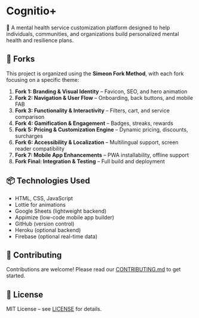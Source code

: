 # Cognitio+

🧠 A mental health service customization platform designed to help individuals, communities, and organizations build personalized mental health and resilience plans.

## 🧩 Forks

This project is organized using the **Simeon Fork Method**, with each fork focusing on a specific theme:

1. **Fork 1: Branding & Visual Identity** – Favicon, SEO, and hero animation
2. **Fork 2: Navigation & User Flow** – Onboarding, back buttons, and mobile FAB
3. **Fork 3: Functionality & Interactivity** – Filters, cart, and service comparison
4. **Fork 4: Gamification & Engagement** – Badges, streaks, rewards
5. **Fork 5: Pricing & Customization Engine** – Dynamic pricing, discounts, surcharges
6. **Fork 6: Accessibility & Localization** – Multilingual support, screen reader compatibility
7. **Fork 7: Mobile App Enhancements** – PWA installability, offline support
8. **Fork Final: Integration & Testing** – Full build and deployment

## 📦 Technologies Used

- HTML, CSS, JavaScript
- Lottie for animations
- Google Sheets (lightweight backend)
- Appimize (low-code mobile app builder)
- GitHub (version control)
- Heroku (optional backend)
- Firebase (optional real-time data)

## 🚀 Contributing

Contributions are welcome! Please read our [CONTRIBUTING.md](CONTRIBUTING.md) to get started.

## 📄 License

MIT License – see [LICENSE](LICENSE) for details.

